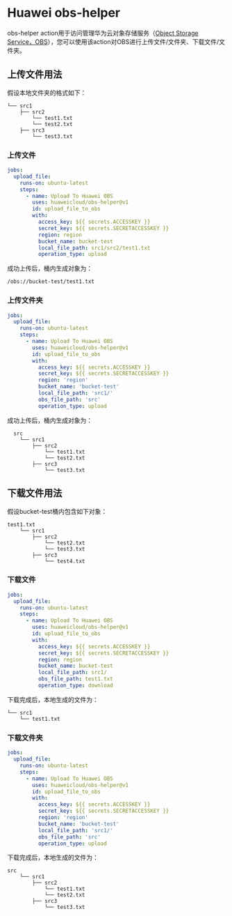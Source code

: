 # Huawei obs-helper
obs-helper action用于访问管理华为云对象存储服务（[Object Storage Service，OBS](https://www.huaweicloud.com/product/obs.html)），您可以使用该action对OBS进行上传文件/文件夹、下载文件/文件夹。

## **上传文件用法**
假设本地文件夹的格式如下：
```text
└── src1
    ├── src2
        └── test1.txt
        └── test2.txt
    ├── src3
        └── test3.txt
```

### 上传文件
```yaml
jobs:
  upload_file:
    runs-on: ubuntu-latest
    steps:
      - name: Upload To Huawei OBS
        uses: huaweicloud/obs-helper@v1
        id: upload_file_to_obs
        with:
          access_key: ${{ secrets.ACCESSKEY }}
          secret_key: ${{ secrets.SECRETACCESSKEY }}
          region: region
          bucket_name: bucket-test
          local_file_path: src1/src2/test1.txt
          operation_type: upload
```
成功上传后，桶内生成对象为：
```text
/obs://bucket-test/test1.txt
```

### 上传文件夹
```yaml
jobs:
  upload_file:
    runs-on: ubuntu-latest
    steps:
      - name: Upload To Huawei OBS
        uses: huaweicloud/obs-helper@v1
        id: upload_file_to_obs
        with:
          access_key: ${{ secrets.ACCESSKEY }}
          secret_key: ${{ secrets.SECRETACCESSKEY }}
          region: 'region'
          bucket_name: 'bucket-test'
          local_file_path: 'src1/'
          obs_file_path: 'src'
          operation_type: upload
```
成功上传后，桶内生成对象为：
```text
  src
    └── src1
        ├── src2
            └── test1.txt
            └── test2.txt
        ├── src3
            └── test3.txt
```

## **下载文件用法**
假设bucket-test桶内包含如下对象：
```text
test1.txt
    └── src1
        ├── src2
            └── test2.txt
            └── test3.txt
        ├── src3
            └── test4.txt
```

### 下载文件
```yaml
jobs:
  upload_file:
    runs-on: ubuntu-latest
    steps:
      - name: Upload To Huawei OBS
        uses: huaweicloud/obs-helper@v1
        id: upload_file_to_obs
        with:
          access_key: ${{ secrets.ACCESSKEY }}
          secret_key: ${{ secrets.SECRETACCESSKEY }}
          region: region
          bucket_name: bucket-test
          local_file_path: src1/
          obs_file_path: test1.txt
          operation_type: download
```
下载完成后，本地生成的文件为：
```text
└── src1
    └── test1.txt
```

### 下载文件夹
```yaml
jobs:
  upload_file:
    runs-on: ubuntu-latest
    steps:
      - name: Upload To Huawei OBS
        uses: huaweicloud/obs-helper@v1
        id: upload_file_to_obs
        with:
          access_key: ${{ secrets.ACCESSKEY }}
          secret_key: ${{ secrets.SECRETACCESSKEY }}
          region: 'region'
          bucket_name: 'bucket-test'
          local_file_path: 'src1/'
          obs_file_path: 'src'
          operation_type: upload
```
下载完成后，本地生成的文件为：
```text
src
    └── src1
        ├── src2
            └── test1.txt
            └── test2.txt
        ├── src3
            └── test3.txt
```
